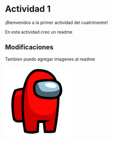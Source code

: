 # Actividad 1

¡Bienvenidos a la primer actividad del cuatrimestre!

En esta actividad creo un readme

## Modificaciones 

Tambien puedo agregar imagenes al readme

![Example Image](docs/images.png)
